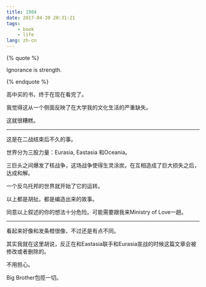 ```yaml
---
title: 1984
date: 2017-04-30 20:31:21
tags:
    - book
    - life
lang: zh-cn
---
```


<!-- excerpt -->

{% quote %}

Ignorance is strength.

{% endquote %}


高中买的书，终于在现在看完了。

我觉得这从一个侧面反映了在大学我的文化生活的严重缺失。

这就很糟糕。

---

这是在二战结束后不久的事。

世界分为三股力量：Eurasia, Eastasia 和Oceania。

三巨头之间爆发了核战争，这场战争使得生灵涂炭。在互相造成了巨大损失之后，达成和解。

一个反乌托邦的世界就开始了它的运转。

以上都是胡扯。都是编造出来的故事。

同意以上叙述的你的想法十分危险。可能需要跟我来Ministry of Love一趟。

---

看起来好像和发条橙很像，不过还是有点不同。

其实我就在这里胡说，反正在和Eastasia联手和Eurasia宣战的时候这篇文章会被修改或者删除的。

不用担心。

Big Brother包揽一切。
